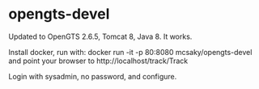 # opengts-devel



Updated to OpenGTS 2.6.5, Tomcat 8, Java 8. It works. 

Install docker, run with: docker run -it -p 80:8080 mcsaky/opengts-devel and point your browser to http://localhost/track/Track 

Login with sysadmin, no password, and configure.
